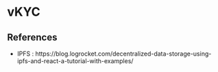 # vKYC

## References
<ul>
    <li>IPFS : https://blog.logrocket.com/decentralized-data-storage-using-ipfs-and-react-a-tutorial-with-examples/
</ul>